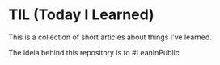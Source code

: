 # TIL (Today I Learned)
This is a collection of short articles about things I've learned.

The ideia behind this repository is to #LeanInPublic
